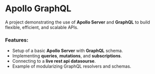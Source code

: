 # Apollo GraphQL

A project demonstrating the use of **Apollo Server** and **GraphQL** to build flexible, efficient, and scalable APIs.

### Features:
- Setup of a basic **Apollo Server** with **GraphQL** schema.
- Implementing **queries**, **mutations**, and **subscriptions**.
- Connecting to a **live rest api datasourse**.
- Example of modularizing GraphQL resolvers and schemas.
